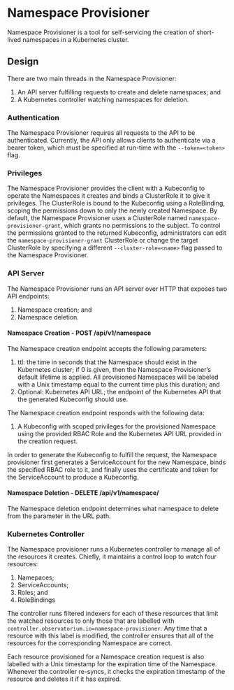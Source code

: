 # Namespace Provisioner

Namespace Provisioner is a tool for self-servicing the creation of short-lived namespaces in a Kubernetes cluster.

## Design

There are two main threads in the Namespace Provisioner:
1. An API server fulfilling requests to create and delete namespaces; and
1. A Kubernetes controller watching namespaces for deletion.

### Authentication

The Namespace Provisioner requires all requests to the API to be authenticated.
Currently, the API only allows clients to authenticate via a bearer token, which must be specified at run-time with the `--token=<token>` flag.

### Privileges

The Namespace Provisioner provides the client with a Kubeconfig to operate the Namespaces it creates and binds a ClusterRole it to give it privileges.
The ClusterRole is bound to the Kubeconfig using a RoleBinding, scoping the permissions down to only the newly created Namespace.
By default, the Namespace Provisioner uses a ClusterRole named `namespace-provisioner-grant`, which grants no permissions to the subject.
To control the permissions granted to the returned Kubeconfig, administrators can edit the `namespace-provisioner-grant` ClusterRole or change the target ClusterRole by specifying a different `--cluster-role=<name>` flag passed to the Namespace Provisioner.

### API Server

The Namespace Provisioner runs an API server over HTTP that exposes two API endpoints:
1. Namespace creation; and
1. Namespace deletion.

#### Namespace Creation - POST /api/v1/namespace

The Namespace creation endpoint accepts the following parameters:
1. ttl: the time in seconds that the Namespace should exist in the Kubernetes cluster; if 0 is given, then the Namespace Provisioner’s default lifetime is applied.
All provisioned Namespaces will be labeled with a Unix timestamp equal to the current time plus this duration; and
1. Optional: Kubernetes API URL; the endpoint of the Kubernetes API that the generated Kubeconfig should use.

The Namespace creation endpoint responds with the following data:
1. A Kubeconfig with scoped privileges for the provisioned Namespace using the provided RBAC Role and the Kubernetes API URL provided in the creation request.

In order to generate the Kubeconfig to fulfill the request, the Namespace provisioner first generates a ServiceAccount for the new Namespace, binds the specified RBAC role to it, and finally uses the certificate and token for the ServiceAccount to produce a Kubeconfig.

#### Namespace Deletion - DELETE /api/v1/namespace/<name>

The Namespace deletion endpoint determines what namespace to delete from the parameter in the URL path.

### Kubernetes Controller
The Namespace provisioner runs a Kubernetes controller to manage all of the resources it creates. Chiefly, it maintains a control loop to watch four resources:
1. Namepaces;
1. ServiceAccounts;
1. Roles; and
1. RoleBindings

The controller runs filtered indexers for each of these resources that limit the watched resources to only those that are labelled with `controller.observatorium.io=namespace-provisioner`.
Any time that a resource with this label is modified, the controller ensures that all of the resources for the corresponding Namespace are correct.

Each resource provisioned for a Namespace creation request is also labelled with a Unix timestamp for the expiration time of the Namespace.
Whenever the controller re-syncs, it checks the expiration timestamp of the resource and deletes it if it has expired.
